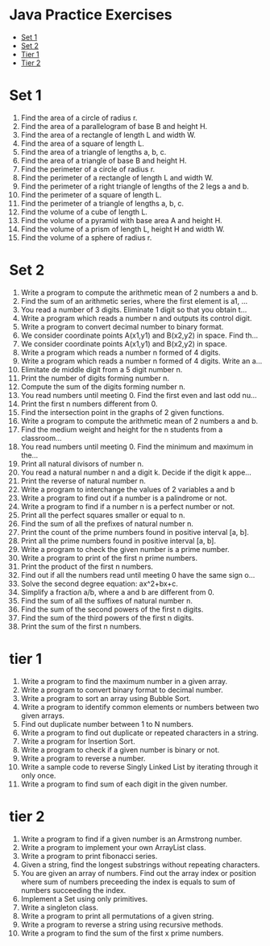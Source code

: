# Java Practice Exercises

- [Set 1](#set-1)
- [Set 2](#set-2)
- [Tier 1](#tier-1)
- [Tier 2](#tier-2)



# Set 1
1. Find the area of a circle of radius r.
2. Find the area of a parallelogram of base B and height H.
3. Find the area of a rectangle of length L and width W.
4. Find the area of a square of length L.
5. Find the area of a triangle of lengths a, b, c.
6. Find the area of a triangle of base B and height H.
7. Find the perimeter of a circle of radius r.
8. Find the perimeter of a rectangle of length L and width W.
9. Find the perimeter of a right triangle of lengths of the 2 legs a and b.
10. Find the perimeter of a square of length L.
11. Find the perimeter of a triangle of lengths a, b, c.
12. Find the volume of a cube of length L.
13. Find the volume of a pyramid with base area A and height H.
14. Find the volume of a prism of length L, height H and width W.
15. Find the volume of a sphere of radius r.

# Set 2
1. Write a program to compute the arithmetic mean of 2 numbers a and b.
2. Find the sum of an arithmetic series, where the first element is a1, …
3. You read a number of 3 digits. Eliminate 1 digit so that you obtain t…
4. Write a program which reads a number n and outputs its control digit.
5. Write a program to convert decimal number to binary format.
6. We consider coordinate points A(x1,y1) and B(x2,y2) in space. Find th…
7. We consider coordinate points A(x1,y1) and B(x2,y2) in space.
8. Write a program which reads a number n formed of 4 digits.
9. Write a program which reads a number n formed of 4 digits. Write an a…
10. Elimitate de middle digit from a 5 digit number n.
11. Print the number of digits forming number n.
12. Compute the sum of the digits forming number n.
13. You read numbers until meeting 0. Find the first even and last odd nu…
14. Print the first n numbers different from 0.
15. Find the intersection point in the graphs of 2 given functions.
16. Write a program to compute the arithmetic mean of 2 numbers a and b.
17. Find the medium weight and height for the n students from a classroom…
18. You read numbers until meeting 0. Find the minimum and maximum in the…
19. Print all natural divisors of number n.
20. You read a natural number n and a digit k. Decide if the digit k appe…
21. Print the reverse of natural number n.
22. Write a program to interchange the values of 2 variables a and b
23. Write a program to find out if a number is a palindrome or not.
24. Write a program to find if a number n is a perfect number or not.
25. Print all the perfect squares smaller or equal to n.
26. Find the sum of all the prefixes of natural number n.
27. Print the count of the prime numbers found in positive interval [a, b].
28. Print all the prime numbers found in positive interval [a, b].
29. Write a program to check the given number is a prime number.
30. Write a program to print of the first n prime numbers.
31. Print the product of the first n numbers.
32. Find out if all the numbers read until meeting 0 have the same sign o…
33. Solve the second degree equation: ax^2+bx+c.
34. Simplify a fraction a/b, where a and b are different from 0.
35. Find the sum of all the suffixes of natural number n.
36. Find the sum of the second powers of the first n digits.
37. Find the sum of the third powers of the first n digits.
38. Print the sum of the first n numbers.

# tier 1
1. Write a program to find the maximum number in a given array.
2. Write a program to convert binary format to decimal number.
3. Write a program to sort an array using Bubble Sort.
4. Write a program to identify common elements or numbers between two given arrays. 
5. Find out duplicate number between 1 to N numbers.
6. Write a program to find out duplicate or repeated characters in a string.
7. Write a program for Insertion Sort.
8. Write a program to check if a given number is binary or not.
9. Write a program to reverse a number.
10. Write a sample code to reverse Singly Linked List by iterating through it only once.
11. Write a program to find sum of each digit in the given number. 

# tier 2
1. Write a program to find if a given number is an Armstrong number.
2. Write a program to implement your own ArrayList class.
3. Write a program to print fibonacci series.
4. Given a string, find the longest substrings without repeating characters.
5. You are given an array of numbers. Find out the array index or position where sum of numbers preceeding the index is equals to sum of numbers succeeding the index.
6. Implement a Set using only primitives.
7. Write a singleton class.
8. Write a program to print all permutations of a given string.
9. Write a program to reverse a string using recursive methods.
10. Write a program to find the sum of the first x prime numbers.
